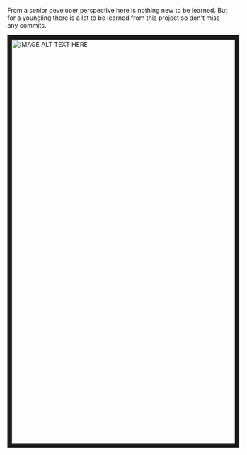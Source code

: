 From a senior developer perspective here is nothing new to be learned. But for a youngling there is a lot to be learned from this project so don't miss any commits.


<a href="http://www.youtube.com/watch?feature=player_embedded&v=YOUTUBE_VIDEO_ID_HERE
" target="_blank"><img src="https://user-images.githubusercontent.com/25472210/71310423-0ba09d80-243a-11ea-90dc-88acd180fcfc.png" 
alt="IMAGE ALT TEXT HERE" width="1617" height="910" border="10" /></a>
